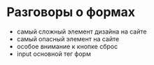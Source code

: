 # Разговоры о формах
- самый сложный элемент дизайна на сайте
- самый опасный элемент на сайте
- особое внимание к кнопке сброс
- input основной тег форм 
